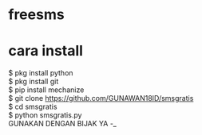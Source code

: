 # freesms
# cara install
$ pkg install python<br>
$ pkg install git<br>
$ pip install mechanize<br>
$ git clone https://github.com/GUNAWAN18ID/smsgratis<br>
$ cd smsgratis<br>
$ python smsgratis.py<br>
GUNAKAN DENGAN BIJAK YA -_